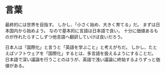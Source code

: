 言葉
====

最終的には世界を目指す。
しかし、「小さく始め、大きく育てる」だ。
まずは日本国内から始めよう。
なので基本的に言語は日本語で良い。
十分に価値あるものが作れたらすこしずつ他言語へ翻訳していけば良いだろう。

日本人は「国際化」と言うと「英語を学ぶこと」と考えがちだ。
しかし、たとえばソフトウェアを「国際化」するとは、多言語を扱えるようにすることだ。
日本語で深い議論を行うことのほうが、英語で浅い議論に終始するよりずっと価値がある。
